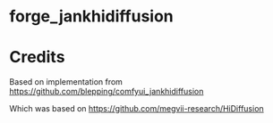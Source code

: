 # forge_jankhidiffusion
# Credits
Based on implementation from https://github.com/blepping/comfyui_jankhidiffusion

Which was based on https://github.com/megvii-research/HiDiffusion
